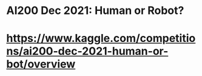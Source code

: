 # AI200 Dec 2021: Human or Robot?
# https://www.kaggle.com/competitions/ai200-dec-2021-human-or-bot/overview
